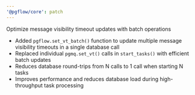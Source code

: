 ```yaml
---
'@pgflow/core': patch
---
```


Optimize message visibility timeout updates with batch operations

- Added `pgflow.set_vt_batch()` function to update multiple message visibility timeouts in a single database call
- Replaced individual `pgmq.set_vt()` calls in `start_tasks()` with efficient batch updates
- Reduces database round-trips from N calls to 1 call when starting N tasks
- Improves performance and reduces database load during high-throughput task processing
